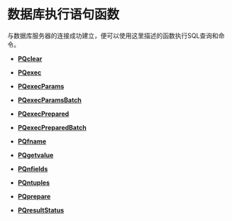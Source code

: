 # **数据库执行语句函数**<a name="ZH-CN_TOPIC_0242380576"></a>

与数据库服务器的连接成功建立，便可以使用这里描述的函数执行SQL查询和命令。

-   **[PQclear](PQclear.md)**

-   **[PQexec](PQexec.md)**

-   **[PQexecParams](PQexecParams.md)**

-   **[PQexecParamsBatch](PQexecParamsBatch.md)**

-   **[PQexecPrepared](PQexecPrepared.md)**

-   **[PQexecPreparedBatch](PQexecPreparedBatch.md)**

-   **[PQfname](PQfname.md)**

-   **[PQgetvalue](PQgetvalue.md)**

-   **[PQnfields](PQnfields.md)**

-   **[PQntuples](PQntuples.md)**

-   **[PQprepare](PQprepare.md)**

-   **[PQresultStatus](PQresultStatus.md)**
